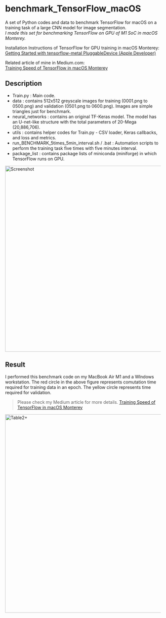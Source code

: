 # benchmark_TensorFlow_macOS
A set of Python codes and data to benchmark TensorFlow for macOS on a training task of a large CNN model for image segmentation.  
*I made this set for benchmarking TensorFlow on GPU of M1 SoC in macOS Monterey.*  

Installation Instructions of TensorFlow for GPU training in macOS Monterey:  
[Getting Started with tensorflow-metal PluggableDevice (Apple Developer)](https://developer.apple.com/metal/tensorflow-plugin/)  

Related article of mine in Medium.com:  
[Training Speed of TensorFlow in macOS Monterey](https://towardsdatascience.com/training-speed-of-tensorflow-in-macos-monterey-3b8020569be1)  


## Description
- Train.py : Main code.
- data : contains 512x512 greyscale images for training (0001.png to 0500.png) and validation (0501.png to 0600.png). Images are simple triangles just for benchmark.
- neural_networks : contains an original TF-Keras model. The model has an U-net-like structure with the total parameters of 20-Mega (20,886,706).
- utils : contains helper codes for Train.py - CSV loader, Keras callbacks, and loss and metrics.
- run_BENCHMARK_5times_5min_interval.sh / .bat : Automation scripts to perform the training task five times with five minutes interval.
- package_list : contains package lists of miniconda (miniforge) in which TensorFlow runs on GPU.

<img width="600" alt="Screenshot" src="https://user-images.githubusercontent.com/52600509/139534799-57a193c4-3114-435e-a816-056a9aedebf2.png">

## Result
I performed this benchmark code on my MacBook Air M1 and a WIndows workstation. The red circle in the above figure represents comutation time required for training data in an epoch. The yellow circle represents time required for validation.  
> Please check my Medium article for more details. [Training Speed of TensorFlow in macOS Monterey](https://towardsdatascience.com/training-speed-of-tensorflow-in-macos-monterey-3b8020569be1)  


<img width="640" alt="Table2+" src="https://user-images.githubusercontent.com/52600509/139528179-a0600ac0-044c-471a-bd3c-1acedd9dc77f.png">

